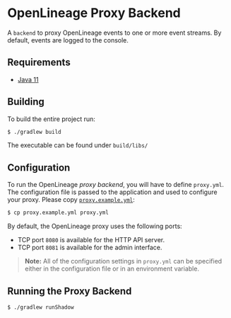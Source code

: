 <!-- SPDX-License-Identifier: Apache-2.0 -->

# OpenLineage Proxy Backend

A `backend` to proxy OpenLineage events to one or more event streams. By default, events are logged to the console.  

## Requirements

* [Java 11](https://openjdk.java.net/install)

## Building

To build the entire project run:

```bash
$ ./gradlew build
```

The executable can be found under `build/libs/`

## Configuration

To run the OpenLineage _proxy backend_, you will have to define `proxy.yml`. The configuration file is passed to the application and used to configure your proxy. Please copy [`proxy.example.yml`](proxy.example.yml):

```bash
$ cp proxy.example.yml proxy.yml
```

By default, the OpenLineage proxy uses the following ports:

* TCP port `8080` is available for the HTTP API server.
* TCP port `8081` is available for the admin interface.

> **Note:** All of the configuration settings in `proxy.yml` can be specified either in the configuration file or in an environment variable.

## Running the Proxy Backend

```bash
$ ./gradlew runShadow
```


